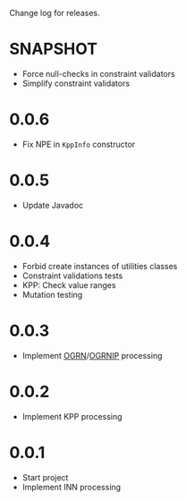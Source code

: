 Change log for releases.

# SNAPSHOT

* Force null-checks in constraint validators
* Simplify constraint validators

# 0.0.6

* Fix NPE in `KppInfo` constructor

# 0.0.5

* Update Javadoc

# 0.0.4

* Forbid create instances of utilities classes
* Constraint validations tests
* KPP: Check value ranges
* Mutation testing

# 0.0.3

* Implement [OGRN](https://ru.wikipedia.org/w/index.php?title=%D0%9E%D0%93%D0%A0%D0%9D)/[OGRNIP](https://ru.wikipedia.org/w/index.php?title=%D0%9E%D0%93%D0%A0%D0%9D%D0%98%D0%9F) processing

# 0.0.2

* Implement KPP processing

# 0.0.1

* Start project
* Implement INN processing
